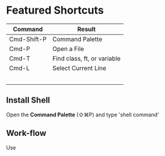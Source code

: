 # Featured Shortcuts

| Command     | Result                      |
| ----------- | --------------------------- |
| Cmd-Shift-P | Command Palette             |
| Cmd-P       | Open a File                 |
| Cmd-T       | Find class, ft, or variable |
| Cmd-L       | Select Current Line         |
|             |                             |
|             |                             |
|             |                             |
|             |                             |
|             |                             |

## Install Shell

Open the **Command Palette** (⇧⌘P) and type 'shell command'

## Work-flow

Use 